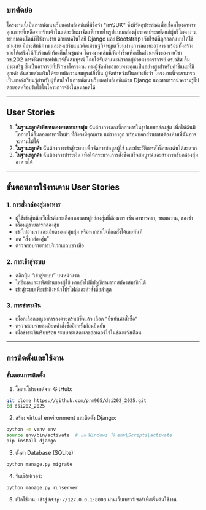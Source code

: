 ## บทคัดย่อ
โครงงานนี้เป็นการพัฒนาเว็บแอปพลิเคชันที่มีชื่อว่า "imSUK" ซึ่งมีวัตถุประสงค์เพื่อเชื่อมโยงอาหารคุณภาพที่เหลือจากร้านค้าในแต่ละวันมาจัดแพ็กขายในรูปแบบกล่องสุ่มราคาประหยัดแก่ผู้บริโภค ผ่านระบบออนไลน์ที่ใช้งานง่าย ด้วยเทคโนโลยี Django และ Bootstrap เว็บไซต์นี้ถูกออกแบบให้ใช้งานง่าย มีประสิทธิภาพ และส่งเสริมแนวคิดเศรษฐกิจหมุนเวียนผ่านการลดขยะอาหาร พร้อมทั้งสร้างรายได้เสริมให้กับร้านค้าท้องถิ่นในชุมชน
โครงงานเล่มนี้จัดทำขึ้นเพื่อเป็นส่วนหนึ่งของรายวิชา วข.202 การพัฒนาซอฟท์แวร์ขั้นสมบูรณ์ โดยได้รับคำแนะนำจากผู้ช่วยศาสตราจารย์ ดร.วสิศ ลิ้มประเสริฐ ซึ่งเป็นอาจารย์ที่ปรึกษาโครงงาน ทางผู้จัดทำขอขอบพระคุณเป็นอย่างสูงสำหรับคำชี้แนะที่มีคุณค่า อันช่วยส่งเสริมให้ระบบมีความสมบูรณ์ยิ่งขึ้น ผู้จัดทำหวังเป็นอย่างยิ่งว่า โครงงานนี้จะสามารถเป็นแหล่งเรียนรู้สำหรับผู้ที่สนใจในการพัฒนาเว็บแอปพลิเคชันด้วย Django และสามารถนำความรู้ไปต่อยอดหรือปรับใช้ในโครงการจริงในอนาคตได้

---

## User Stories

1. **ในฐานะลูกค้าที่ชอบลองอาหารแบบสุ่ม** ฉันต้องการลองซื้ออาหารในรูปแบบกล่องสุ่ม เพื่อให้ฉันมีโอกาสได้ลิ้มลองอาหารใหม่ๆ ที่ยังคงมีคุณภาพ แต่ราคาถูก พร้อมบอกส่วนผสมต้องห้ามที่ฉันอาจจะทานไม่ได้
2. **ในฐานะลูกค้า** ฉันต้องการเข้าสู่ระบบ เพื่อจัดการข้อมูลผู้ใช้ และประวัติการสั่งซื้อของฉันได้สะดวก
3. **ในฐานะลูกค้า** ฉันต้องการชำระเงิน เพื่อให้กระบวนการสั่งซื้อเสร็จสมบูรณ์และสามารถรับกล่องสุ่มอาหารได้

---

## ขั้นตอนการใช้งานตาม User Stories

### 1. การสั่งกล่องสุ่มอาหาร
- ผู้ใช้เข้าสู่หน้าเว็บไซต์และเลือกหมวดหมู่กล่องสุ่มที่ต้องการ เช่น อาหารคาว, ขนมหวาน, ของชำ
- เลื่อนดูรายการกล่องสุ่ม
- เข้าไปอ่านรานละเอียดของกลุ่มสุ่ม หรือหากสนใจก็กดสั่งได้เลยทันที
- กด “สั่งกล่องสุ่ม”
- ตรวจสอบรายการบริเวณแถบขวามือ

### 2. การเข้าสู่ระบบ
- คลิกปุ่ม “เข้าสู่ระบบ” บนหน้าแรก
- ใส่อีเมลและรหัสผ่านของผู้ใช้ หากยังไม่มีบัญชีสามารถสมัครสมาชิกได้
- เข้าสู่ระบบเพื่อเข้าถึงหน้าโปรไฟล์และคำสั่งซื้อล่าสุด

### 3. การชำระเงิน
- เมื่อกเลือกเมนูอาการลงตระกร้าเสร็จแล้ว เลือก "ยืนยันคำสั่งซื้อ"
- ตรวจสอบรายละเอียดคำสั่งซื้ออีกครั้งก่อนยืนยัน
- เมื่อชำระเงินเรียบร้อย ระบบจะแสดงเลขออเดอร์ไว้ในช่องแจ้งเตือน

---

## การติดตั้งและใช้งาน

### ขั้นตอนการติดตั้ง
1. โคลนโปรเจกต์จาก GitHub:
```bash
git clone https://github.com/prm965/dsi202_2025.git
cd dsi202_2025
```

2. สร้าง virtual environment และติดตั้ง Django:
```bash
python -m venv env
source env/bin/activate  # บน Windows ใช้ env\Scripts\activate
pip install django
```

3. ตั้งค่า Database (SQLite):
```bash
python manage.py migrate
```

4. รันเซิร์ฟเวอร์:
```bash
python manage.py runserver
```

5. เปิดใช้งาน:
เข้าสู่ `http://127.0.0.1:8000` ผ่านเว็บเบราว์เซอร์เพื่อเริ่มต้นใช้งาน

